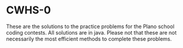 # CWHS-0
These are the solutions to the practice problems for the Plano school coding contests. 
All solutions are in java. Please not that these are not necessarily the most efficient methods to complete these problems.
